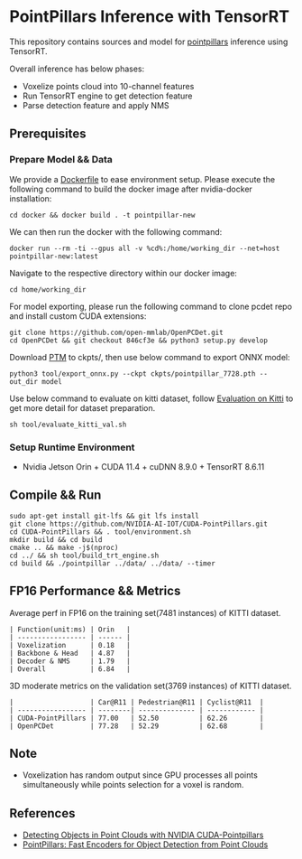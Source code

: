 # PointPillars Inference with TensorRT

This repository contains sources and model for [pointpillars](https://arxiv.org/abs/1812.05784) inference using TensorRT.

Overall inference has below phases:

- Voxelize points cloud into 10-channel features
- Run TensorRT engine to get detection feature
- Parse detection feature and apply NMS

## Prerequisites

### Prepare Model && Data

We provide a [Dockerfile](docker/Dockerfile) to ease environment setup. Please execute the following command to build the docker image after nvidia-docker installation:
```
cd docker && docker build . -t pointpillar-new
```
We can then run the docker with the following command: 
```
docker run --rm -ti --gpus all -v %cd%:/home/working_dir --net=host pointpillar-new:latest
```
Navigate to the respective directory within our docker image:
```
cd home/working_dir
```
For model exporting, please run the following command to clone pcdet repo and install custom CUDA extensions:
```
git clone https://github.com/open-mmlab/OpenPCDet.git
cd OpenPCDet && git checkout 846cf3e && python3 setup.py develop
```
Download [PTM](https://drive.google.com/file/d/1wMxWTpU1qUoY3DsCH31WJmvJxcjFXKlm/view) to ckpts/, then use below command to export ONNX model:
```
python3 tool/export_onnx.py --ckpt ckpts/pointpillar_7728.pth --out_dir model
```
Use below command to evaluate on kitti dataset, follow [Evaluation on Kitti](tool/eval/README.md) to get more detail for dataset preparation.
```
sh tool/evaluate_kitti_val.sh
```

### Setup Runtime Environment

- Nvidia Jetson Orin + CUDA 11.4 + cuDNN 8.9.0 + TensorRT 8.6.11

## Compile && Run

```shell
sudo apt-get install git-lfs && git lfs install
git clone https://github.com/NVIDIA-AI-IOT/CUDA-PointPillars.git
cd CUDA-PointPillars && . tool/environment.sh
mkdir build && cd build
cmake .. && make -j$(nproc)
cd ../ && sh tool/build_trt_engine.sh
cd build && ./pointpillar ../data/ ../data/ --timer
```

## FP16 Performance && Metrics

Average perf in FP16 on the training set(7481 instances) of KITTI dataset.

```
| Function(unit:ms) | Orin   |
| ----------------- | ------ |
| Voxelization      | 0.18   |
| Backbone & Head   | 4.87   |
| Decoder & NMS     | 1.79   |
| Overall           | 6.84   |
```

3D moderate metrics on the validation set(3769 instances) of KITTI dataset.

```
|                   | Car@R11 | Pedestrian@R11 | Cyclist@R11  | 
| ----------------- | --------| -------------- | ------------ |
| CUDA-PointPillars | 77.00   | 52.50          | 62.26        |
| OpenPCDet         | 77.28   | 52.29          | 62.68        |
```

## Note

- Voxelization has random output since GPU processes all points simultaneously while points selection for a voxel is random.

## References

- [Detecting Objects in Point Clouds with NVIDIA CUDA-Pointpillars](https://developer.nvidia.com/blog/detecting-objects-in-point-clouds-with-cuda-pointpillars/)
- [PointPillars: Fast Encoders for Object Detection from Point Clouds](https://arxiv.org/abs/1812.05784)

